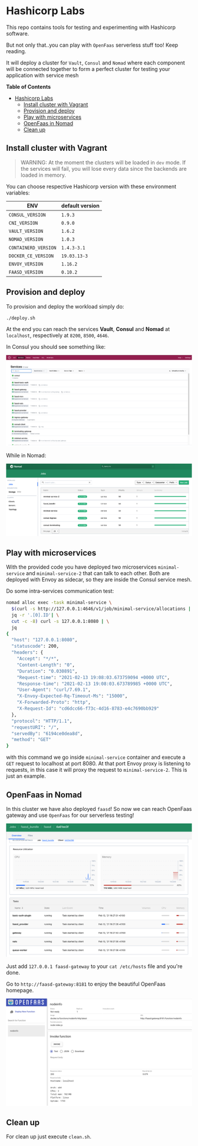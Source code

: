 # Hashicorp Labs

This repo contains tools for testing and experimenting with Hashicorp software.

But not only that..you can play with `OpenFaas` serverless stuff too! Keep reading.

It will deploy a cluster for `Vault`, `Consul` and `Nomad` where each component will be connected together to form a perfect cluster for testing your application with service mesh

**Table of Contents**
- [Hashicorp Labs](#hashicorp-labs)
  - [Install cluster with Vagrant](#install-cluster-with-vagrant)
  - [Provision and deploy](#provision-and-deploy)
  - [Play with microservices](#play-with-microservices)
  - [OpenFaas in Nomad](#openfaas-in-nomad)
  - [Clean up](#clean-up)


## Install cluster with Vagrant

> WARNING: At the moment the clusters will be loaded in `dev` mode. If the services will fail, you will lose every data since the backends are loaded in memory.

You can choose respective Hashicorp version with these environment variables:

|  ENV | default version |
|---|---|
|  `CONSUL_VERSION`  |  `1.9.3` |
|  `CNI_VERSION`  |  `0.9.0` |
|  `VAULT_VERSION` |  `1.6.2` |
|  `NOMAD_VERSION` | `1.0.3` |
|  `CONTAINERD_VERSION` | `1.4.3-3.1` |
|  `DOCKER_CE_VERSION` | `19.03.13-3` |
|  `ENVOY_VERSION` | `1.16.2` |
|  `FAASD_VERSION` | `0.10.2` |

## Provision and deploy

To provision and deploy the workload simply do:

```bash
./deploy.sh
```

At the end you can reach the services **Vault**, **Consul** and **Nomad** at `localhost`, respectively at `8200`, `8500`, `4646`.

In Consul you should see something like:

![](images/consul.png)

While in Nomad:

![](images/nomad.png)

## Play with microservices

With the provided code you have deployed two microservices `minimal-service` and `minimal-service-2` that can talk to each other.
Both are deployed with Envoy as sidecar, so they are inside the Consul service mesh.

Do some intra-services communication test:

```bash
nomad alloc exec -task minimal-service \
  $(curl -s http://127.0.0.1:4646/v1/job/minimal-service/allocations | \
  jq -r '.[0].ID'| \
  cut -c -8) curl -s 127.0.0.1:8080 | \
  jq
{
  "host": "127.0.0.1:8080",
  "statuscode": 200,
  "headers": {
    "Accept": "*/*",
    "Content-Length": "0",
    "Duration": "0.030891",
    "Request-time": "2021-02-13 19:08:03.673759094 +0000 UTC",
    "Response-time": "2021-02-13 19:08:03.673789985 +0000 UTC",
    "User-Agent": "curl/7.69.1",
    "X-Envoy-Expected-Rq-Timeout-Ms": "15000",
    "X-Forwarded-Proto": "http",
    "X-Request-Id": "cd6dcc66-f73c-4d16-8783-e4c7690bb929"
  },
  "protocol": "HTTP/1.1",
  "requestURI": "/",
  "servedBy": "6194ce0dea8d",
  "method": "GET"
}
```

with this command we go inside `minimal-service` container and execute a `GET` request to localhost at port 8080. At that port Envoy proxy is listening to requests, in this case it will proxy the request to `minimal-service-2`. This is just an example.

## OpenFaas in Nomad

In this cluster we have also deployed `faasd`! So now we can reach OpenFaas gateway and use `OpenFaas` for our serverless testing!

![](images/faasd_task.png)

Just add `127.0.0.1 faasd-gateway` to your `cat /etc/hosts` file and you're done.

Go to `http://faasd-gateway:8181` to enjoy the beautiful OpenFaas homepage.

![](images/openfaas.png)

## Clean up

For clean up just execute `clean.sh`.
